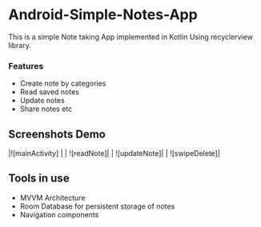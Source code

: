# Android-Simple-Notes-App
This is a simple Note taking App implemented in Kotlin Using recyclerview library.
### Features
- Create note by categories
- Read saved notes
- Update notes
- Share notes etc
## Screenshots Demo
|![mainActivity] |
| ![readNote]|
| ![updateNote]|
| ![swipeDelete]|

## Tools in use
- MVVM Architecture
- Room Database for persistent storage of notes
- Navigation components
